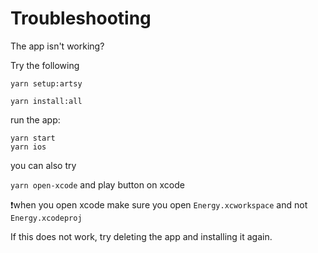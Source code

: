 # Troubleshooting

The app isn't working?

Try the following

```
yarn setup:artsy

yarn install:all

```

run the app:

```
yarn start
yarn ios
```

you can also try

`yarn open-xcode`
and play button on xcode

❗️when you open xcode make sure you open `Energy.xcworkspace` and not `Energy.xcodeproj`

If this does not work, try deleting the app and installing it again.
